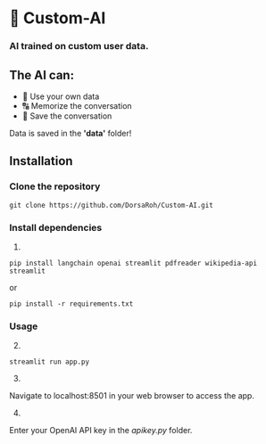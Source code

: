 # 🧠 Custom-AI

### AI trained on **custom** user data.

## The AI can:
- 📁 Use your own data
- 🔠 Memorize the conversation
- 💬 Save the conversation

Data is saved in the **'data'** folder!

## Installation

### Clone the repository
```shell
git clone https://github.com/DorsaRoh/Custom-AI.git
```

### Install dependencies

1. 
```shell
pip install langchain openai streamlit pdfreader wikipedia-api streamlit
```
or
```shell
pip install -r requirements.txt
```

### Usage
2. 
```shell
streamlit run app.py
```
3.
Navigate to localhost:8501 in your web browser to access the app.

4.
Enter your OpenAI API key in the *apikey.py* folder.

 
